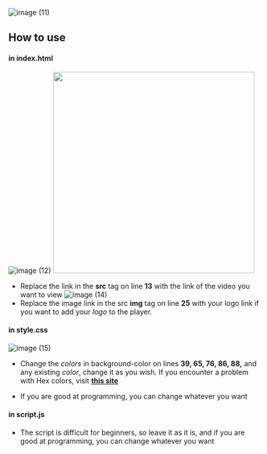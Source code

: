 ![image (11)](https://github.com/aiotv1/Aioplayer.io/assets/132507643/71f6c303-014a-48c0-8a15-b6bea58e1626)

## How to use
#### in index.html
![image (12)](https://github.com/aiotv1/Aioplayer.io/assets/132507643/1bed972c-377c-4a4a-9ee7-2c0dbfc0e50c)
<img src="https://github.com/aiotv1/Aioplayer.io/assets/132507643/1bed972c-377c-4a4a-9ee7-2c0dbfc0e50c" width="auto" height="400">
- Replace the link in the **src** tag on line **13** with the link of the video you want to view
  ![image (14)](https://github.com/aiotv1/Aioplayer.io/assets/132507643/5b84ee1b-5121-43de-8e62-48a5b3e537a6)
- Replace the image link in the src **img** tag on line **25** with your logo link if you want to add your *logo* to the player.
#### in style.css
![image (15)](https://github.com/aiotv1/Aioplayer.io/assets/132507643/dc348882-a8b1-4a44-b252-f9f9019fa054)
- Change the *colors* in background-color on lines **39, 65, 76, 86, 88,** and any existing *color*, change it as you wish.
If you encounter a problem with Hex colors, visit **[this site](https://htmlcolorcodes.com/)**

- If you are good at programming, you can change whatever you want

#### in script.js
- The script is difficult for beginners, so leave it as it is, and if you are good at programming, you can change whatever you want

